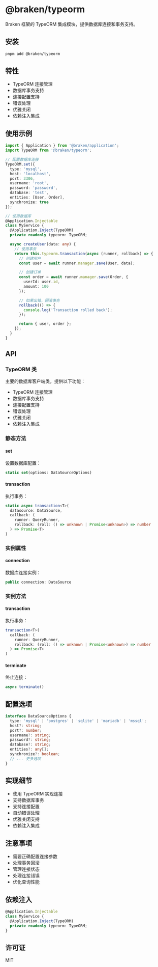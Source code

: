 # @braken/typeorm

Braken 框架的 TypeORM 集成模块，提供数据库连接和事务支持。

## 安装

```bash
pnpm add @braken/typeorm
```

## 特性

- TypeORM 连接管理
- 数据库事务支持
- 连接配置支持
- 错误处理
- 优雅关闭
- 依赖注入集成

## 使用示例

```typescript
import { Application } from '@braken/application';
import TypeORM from '@braken/typeorm';

// 配置数据库连接
TypeORM.set({
  type: 'mysql',
  host: 'localhost',
  port: 3306,
  username: 'root',
  password: 'password',
  database: 'test',
  entities: [User, Order],
  synchronize: true
});

// 使用数据库
@Application.Injectable
class MyService {
  @Application.Inject(TypeORM)
  private readonly typeorm: TypeORM;

  async createUser(data: any) {
    // 使用事务
    return this.typeorm.transaction(async (runner, rollback) => {
      // 创建用户
      const user = await runner.manager.save(User, data);

      // 创建订单
      const order = await runner.manager.save(Order, {
        userId: user.id,
        amount: 100
      });

      // 如果出错，回滚事务
      rollback(() => {
        console.log('Transaction rolled back');
      });

      return { user, order };
    });
  }
}
```

## API

### TypeORM 类

主要的数据库客户端类，提供以下功能：

- TypeORM 连接管理
- 数据库事务支持
- 连接配置支持
- 错误处理
- 优雅关闭
- 依赖注入集成

### 静态方法

#### set
设置数据库配置：
```typescript
static set(options: DataSourceOptions)
```

#### transaction
执行事务：
```typescript
static async transaction<T>(
  datasource: DataSource,
  callback: (
    runner: QueryRunner,
    rollback: (roll: () => unknown | Promise<unknown>) => number
  ) => Promise<T>
)
```

### 实例属性

#### connection
数据库连接实例：
```typescript
public connection: DataSource
```

### 实例方法

#### transaction
执行事务：
```typescript
transaction<T>(
  callback: (
    runner: QueryRunner,
    rollback: (roll: () => unknown | Promise<unknown>) => number
  ) => Promise<T>
)
```

#### terminate
终止连接：
```typescript
async terminate()
```

## 配置选项

```typescript
interface DataSourceOptions {
  type: 'mysql' | 'postgres' | 'sqlite' | 'mariadb' | 'mssql';
  host?: string;
  port?: number;
  username?: string;
  password?: string;
  database?: string;
  entities?: any[];
  synchronize?: boolean;
  // ... 更多选项
}
```

## 实现细节

- 使用 TypeORM 实现连接
- 支持数据库事务
- 支持连接配置
- 自动错误处理
- 优雅关闭支持
- 依赖注入集成

## 注意事项

- 需要正确配置连接参数
- 处理事务回滚
- 管理连接状态
- 处理连接错误
- 优化查询性能

## 依赖注入

```typescript
@Application.Injectable
class MyService {
  @Application.Inject(TypeORM)
  private readonly typeorm: TypeORM;
}
```

## 许可证

MIT 